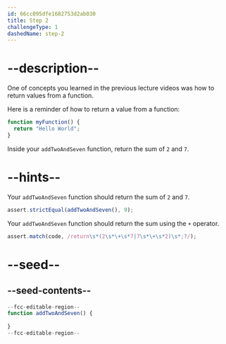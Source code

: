 ```yaml
---
id: 66cc095dfe1682753d2ab030
title: Step 2
challengeType: 1
dashedName: step-2
---
```


# --description--

One of concepts you learned in the previous lecture videos was how to return values from a function.

Here is a reminder of how to return a value from a function:

```js
function myFunction() {
  return "Hello World";
}
```

Inside your `addTwoAndSeven` function, return the sum of `2` and `7`.

# --hints--

Your `addTwoAndSeven` function should return the sum of `2` and `7`.

```js
assert.strictEqual(addTwoAndSeven(), 9);
```

Your `addTwoAndSeven` function should return the sum using the `+` operator.

```js
assert.match(code, /return\s*(2\s*\+\s*7|7\s*\+\s*2)\s*;?/);
```

# --seed--

## --seed-contents--

```js
--fcc-editable-region--
function addTwoAndSeven() {
  
}
--fcc-editable-region--
```
